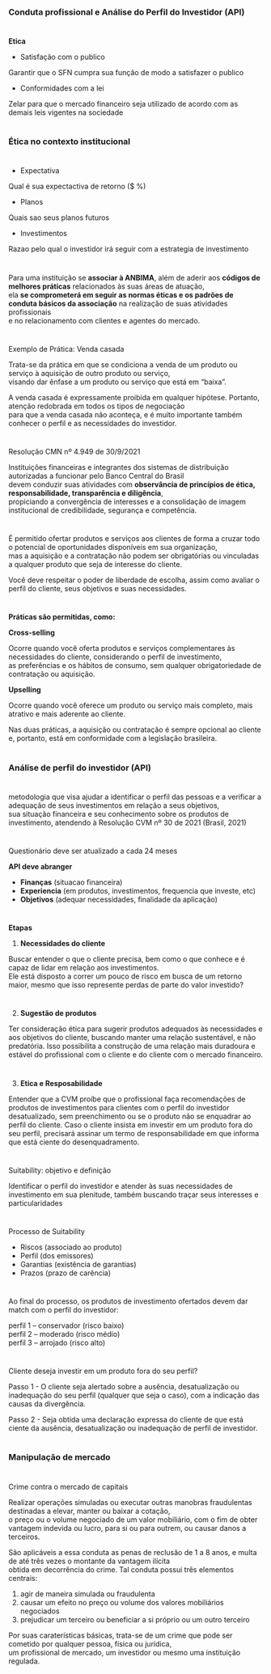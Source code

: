 

### Conduta profissional e Análise do Perfil do Investidor (API)

#

**Etica**

- Satisfação com o publico

Garantir que o SFN cumpra sua função de modo a satisfazer o publico

- Conformidades com a lei

Zelar para que o mercado financeiro seja utilizado de acordo com as demais leis vigentes na sociedade

#

### Ética no contexto institucional

#

- Expectativa

Qual é sua expectactiva de retorno ($ %)

- Planos

Quais sao seus planos futuros

- Investimentos

Razao pelo qual o investidor irá seguir com a estrategia de investimento


#

#

Para uma instituição se **associar à ANBIMA**, além de aderir aos **códigos de melhores práticas** relacionados às suas áreas de atuação,\
ela **se comprometerá em seguir as normas éticas e os padrões de conduta básicos da associação** na realização de suas atividades profissionais\
e no relacionamento com clientes e agentes do mercado.

#

Exemplo de Prática: Venda casada


Trata-se da prática em que se condiciona a venda de um produto ou serviço à aquisição de outro produto ou serviço,\
visando dar ênfase a um produto ou serviço que está em “baixa”. 

A venda casada é expressamente proibida em qualquer hipótese. Portanto, atenção redobrada em todos os tipos de negociação\
para que a venda casada não aconteça, e é muito importante também conhecer o perfil e as necessidades do investidor.


#

Resolução CMN nº 4.949 de 30/9/2021

Instituições financeiras e integrantes dos sistemas de distribuição autorizadas a funcionar pelo Banco Central do Brasil\
devem conduzir suas atividades com **observância de princípios de ética, responsabilidade, transparência e diligência**,\
propiciando a convergência de interesses e a consolidação de imagem institucional de credibilidade, segurança e competência.


#

#

É permitido ofertar produtos e serviços aos clientes de forma a cruzar todo o potencial de oportunidades disponíveis em sua organização,\
mas a aquisição e a contratação não podem ser obrigatórias ou vinculadas a qualquer produto que seja de interesse do cliente. 

Você deve respeitar o poder de liberdade de escolha, assim como avaliar o perfil do cliente, seus objetivos e suas necessidades.

#

**Práticas são permitidas, como:**

**Cross-selling**

Ocorre quando você oferta produtos e serviços complementares às necessidades do cliente, considerando o perfil de investimento,\
as preferências e os hábitos de consumo, sem qualquer obrigatoriedade de contratação ou aquisição.



**Upselling**

Ocorre quando você oferece um produto ou serviço mais completo, mais atrativo e mais aderente ao cliente.

Nas duas práticas, a aquisição ou contratação é sempre opcional ao cliente e, portanto, está em conformidade com a legislação brasileira.

#

#


### Análise de perfil do investidor (API)

#

metodologia que visa ajudar a identificar o perfil das pessoas e a verificar a adequação de seus investimentos em relação a seus objetivos,\
sua situação financeira e seu conhecimento sobre os produtos de investimento, atendendo à Resolução CVM nº 30 de 2021 (Brasil, 2021)

#

Questionário deve ser atualizado a cada 24 meses

**API deve abranger**

- **Finanças** (situacao financeira)
- **Experiencia** (em produtos, investimentos, frequencia que investe, etc)
- **Objetivos** (adequar necessidades, finalidade da aplicação)


#

**Etapas**

1. **Necessidades do cliente**

Buscar entender o que o cliente precisa, bem como o que conhece e é capaz de lidar em relação aos investimentos.\
Ele está disposto a correr um pouco de risco em busca de um retorno maior, mesmo que isso represente perdas de parte do valor investido?

#

2. **Sugestão de produtos**

Ter consideração ética para sugerir produtos adequados às necessidades e aos objetivos do cliente, buscando manter uma relação sustentável, e não predatória. Isso possibilita a construção de uma relação mais duradoura e estável do profissional com o cliente e do cliente com o mercado financeiro.


#

3. **Etica e Resposabilidade**

Entender que a CVM proíbe que o profissional faça recomendações de produtos de investimentos para clientes com o perfil do investidor desatualizado, sem preenchimento ou se o produto não se enquadrar ao perfil do cliente. Caso o cliente insista em investir em um produto fora do seu perfil, precisará assinar um termo de responsabilidade em que informa que está ciente do desenquadramento.


#

#

Suitability: objetivo e definição

Identificar o perfil do investidor e atender às suas necessidades de investimento em sua plenitude, também buscando traçar seus interesses e particularidades

#

Processo de Suitability

- Riscos (associado ao produto)
- Perfil (dos emissores)
- Garantias (existência de garantias)
- Prazos (prazo de carência)

#

Ao final do processo, os produtos de investimento ofertados devem dar match com o perfil do investidor:

perfil 1 – conservador (risco baixo)\
perfil 2 – moderado (risco médio)\
perfil 3 – arrojado (risco alto)

#

Cliente deseja investir em um produto fora do seu perfil?

Passo 1 - O cliente seja alertado sobre a ausência, desatualização ou inadequação do seu perfil (qualquer que seja o caso), com a indicação das causas da divergência.

Passo 2 - Seja obtida uma declaração expressa do cliente de que está ciente da ausência, desatualização ou inadequação de perfil de investidor.


#

#

### Manipulação de mercado

#

Crime contra o mercado de capitais

Realizar operações simuladas ou executar outras manobras fraudulentas destinadas a elevar, manter ou baixar a cotação,\
o preço ou o volume negociado de um valor mobiliário, com o fim de obter vantagem indevida ou lucro, para si ou para outrem, ou causar danos a terceiros.


São aplicáveis a essa conduta as penas de reclusão de 1 a 8 anos, e multa de até três vezes o montante da vantagem ilícita\
obtida em decorrência do crime. Tal conduta possui três elementos centrais:

1. agir de maneira simulada ou fraudulenta
2. causar um efeito no preço ou volume dos valores mobiliários negociados
3. prejudicar um terceiro ou beneficiar a si próprio ou um outro terceiro

Por suas caraterísticas básicas, trata-se de um crime que pode ser cometido por qualquer pessoa, física ou jurídica,\
um profissional de mercado, um investidor ou mesmo uma instituição regulada.




